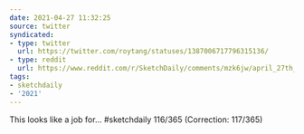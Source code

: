 ```yaml
---
date: 2021-04-27 11:32:25
source: twitter
syndicated:
- type: twitter
  url: https://twitter.com/roytang/statuses/1387006717796315136/
- type: reddit
  url: https://www.reddit.com/r/SketchDaily/comments/mzk6jw/april_27th_colorful_cats_cleverly_chasing/gw1fv85/
tags:
- sketchdaily
- '2021'
---
```


This looks like a job for... #sketchdaily 116/365 (Correction: 117/365)